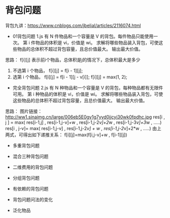 # 背包问题
背包九讲：https://www.cnblogs.com/jbelial/articles/2116074.html

- 01背包问题    1.js
有 N 件物品和一个容量是 V 的背包。每件物品只能使用一次。
第 i 件物品的体积是 vi，价值是 wi。
求解将哪些物品装入背包，可使这些物品的总体积不超过背包容量，且总价值最大。
输出最大价值。

思路：
  f[i][j] 表示前i个物品，总体积是j的情况下，总体积最大是多少
  1. 不选第 i 个物品， f[i][j] = f[i - 1][j];
  2. 选第 i 个物品， f[i][j] = f[i - 1][j - v[i]];
  f[i][j] = max(1, 2);


- 完全背包问题  2.js
有 N 种物品和一个容量是 V 的背包，每种物品都有无限件可用。
第 i 种物品的体积是 vi，价值是 wi。
求解将哪些物品装入背包，可使这些物品的总体积不超过背包容量，且总价值最大。
输出最大价值。

思路：
    图片链接：http://ww1.sinaimg.cn/large/006eb5E0gy1g7yyd0jjcyj30wk0fpdhc.jpg
    res[i , j ] = max( res[i-1,j] , res[i-1,j-v]+w ,  res[i-1,j-2*v]+2*w , res[i-1,j-3*v]+3*w , .....)
    res[i , j-v]= max(            res[i-1,j-v]   ,  res[i-1,j-2*v] + w , res[i-1,j-2*v]+2*w , .....)
    由上两式，可得出如下递推关系： 
        f[i][j]=max(f[i,j-v]+w , f[i-1][j]) 

- 多重背包问题

- 混合三种背包问题

- 二维费用的背包问题

- 分组背包问题

- 有依赖的背包问题

- 背包问题问法的变化

- 泛化物品